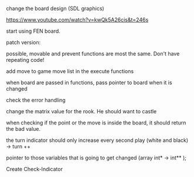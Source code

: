 
change the board design (SDL graphics)

https://www.youtube.com/watch?v=kwQk5A26cis&t=246s


start using FEN board.



patch version:

possible, movable and prevent functions are most the same. Don't have repeating code!

add move to game move list in the execute functions

when board are passed in functions, pass pointer to board when it is changed

check the error handling



change the matrix value for the rook. He should want to castle


when checking if the point or the move is inside the board, it should return the bad value.


the turn indicator should only increase every second play (white and black) -> turn ++


pointer to those variables that is going to get changed (array int* -> int** );


Create Check-Indicator
